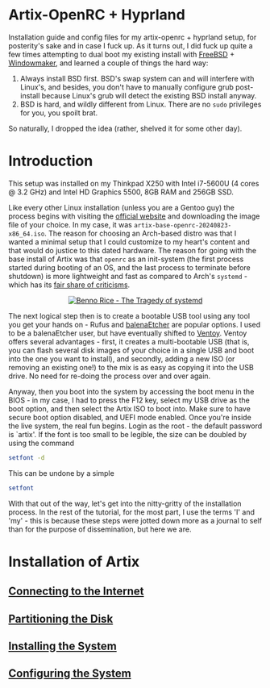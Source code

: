 # Artix-OpenRC + Hyprland
Installation guide and config files for my artix-openrc + hyprland setup, for posterity's sake and in case I fuck up. As it turns out, I did fuck up quite a few times attempting to dual boot my existing install with [FreeBSD](https://www.freebsd.org/) + [Windowmaker](https://www.windowmaker.org/), and learned a couple of things the hard way:

1. Always install BSD first. BSD's swap system can and will interfere with Linux's, and besides, you don't have to manually configure grub post-install because Linux's grub will detect the existing BSD install anyway.
2. BSD is hard, and wildly different from Linux. There are no ```sudo``` privileges for you, you spoilt brat.

So naturally, I dropped the idea (rather, shelved it for some other day).

# Introduction
This setup was installed on my Thinkpad X250 with Intel i7-5600U (4 cores @ 3.2 GHz) and Intel HD Graphics 5500, 8GB RAM and 256GB SSD.

Like every other Linux installation (unless you are a Gentoo guy) the process begins with visiting the [official website](https://artixlinux.org/download.php) and downloading the image file of your choice. In my case, it was ``artix-base-openrc-20240823-x86_64.iso``. The reason for choosing an Arch-based distro was that I wanted a minimal setup that I could customize to my heart's content and that would do justice to this dated hardware. The reason for going with the base install of Artix was that ``openrc`` as an init-system (the first process started during booting of an OS, and the last process to terminate before shutdown) is more lightweight and fast as compared to Arch's ``systemd`` - which has its [fair share of criticisms](https://www.youtube.com/watch?v=o_AIw9bGogo).

<div align="center">
  <a href="https://www.youtube.com/watch?v=o_AIw9bGogo"><img src="https://img.youtube.com/vi/o_AIw9bGogo/0.jpg" alt="Benno Rice - The Tragedy of systemd"></a>
</div>

The next logical step then is to create a bootable USB tool using any tool you get your hands on - Rufus and [balenaEtcher](https://etcher.balena.io/) are popular options. I used to be a balenaEtcher user, but have eventually shifted to [Ventoy](https://www.ventoy.net/en/index.html). Ventoy offers several advantages - first, it creates a multi-bootable USB (that is, you can flash several disk images of your choice in a single USB and boot into the one you want to install), and secondly, adding a new ISO (or removing an existing one!) to the mix is as easy as copying it into the USB drive. No need for re-doing the process over and over again.

Anyway, then you boot into the system by accessing the boot menu in the BIOS - in my case, I had to press the F12 key, select my USB drive as the boot option, and then select the Artix ISO to boot into. Make sure to have secure boot option disabled, and UEFI mode enabled. Once you're inside the live system, the real fun begins. Login as the root - the default password is `artix'. If the font is too small to be legible, the size can be doubled by using the command

```bash
setfont -d
```

This can be undone by a simple

```bash
setfont
```

With that out of the way, let's get into the nitty-gritty of the installation process. In the rest of the tutorial, for the most part, I use the terms 'I' and 'my' - this is because these steps were jotted down more as a journal to self than for the purpose of dissemination, but here we are.

# Installation of Artix

## [Connecting to the Internet](tutorials/install_1.md)

## [Partitioning the Disk](tutorials/install_2.md)

## [Installing the System](tutorials/install_3.md)

## [Configuring the System](tutorials/install_4.md)
